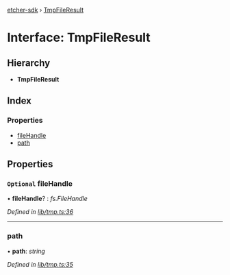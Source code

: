 [etcher-sdk](../README.md) › [TmpFileResult](tmpfileresult.md)

# Interface: TmpFileResult

## Hierarchy

* **TmpFileResult**

## Index

### Properties

* [fileHandle](tmpfileresult.md#optional-filehandle)
* [path](tmpfileresult.md#path)

## Properties

### `Optional` fileHandle

• **fileHandle**? : *fs.FileHandle*

*Defined in [lib/tmp.ts:36](https://github.com/balena-io-modules/etcher-sdk/blob/96443cd/lib/tmp.ts#L36)*

___

###  path

• **path**: *string*

*Defined in [lib/tmp.ts:35](https://github.com/balena-io-modules/etcher-sdk/blob/96443cd/lib/tmp.ts#L35)*
